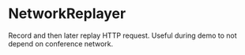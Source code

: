 NetworkReplayer
===============

Record and then later replay HTTP request. Useful during demo to not depend on conference network.